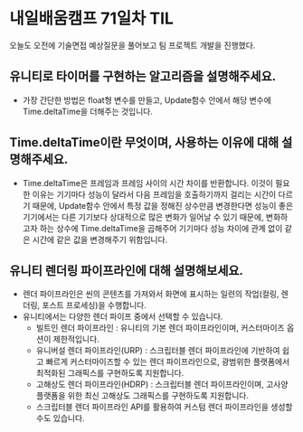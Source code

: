 # 내일배움캠프 71일차 TIL    
오늘도 오전에 기술면접 예상질문을 풀어보고 팀 프로젝트 개발을 진행했다.    

## 유니티로 타이머를 구현하는 알고리즘을 설명해주세요.  
- 가장 간단한 방법은 float형 변수를 만들고, Update함수 안에서 해당 변수에 Time.deltaTime을 더해주는 것입니다.

## Time.deltaTime이란 무엇이며, 사용하는 이유에 대해 설명해주세요.  
- Time.deltaTime은 프레임과 프레임 사이의 시간 차이를 반환합니다. 이것이 필요한 이유는 기기마다 성능이 달라서 다음 프레임을 호출하기까지 걸리는 시간이 다르기 때문에, Update함수 안에서 특정 값을 정해진 상수만큼 변경한다면 성능이 좋은 기기에서는 다른 기기보다 상대적으로 많은 변화가 일어날 수 있기 때문에, 변화하고자 하는 상수에 Time.deltaTime을 곱해주어 기기마다 성능 차이에 관계 없이 같은 시간에 같은 값을 변경해주기 위함입니다.

##  유니티 렌더링 파이프라인에 대해 설명해보세요.   
- 렌더 파이프라인은 씬의 콘텐츠를 가져와서 화면에 표시하는 일련의 작업(컬링, 렌더링, 포스트 프로세싱)을 수행합니다.   
- 유니티에서는 다양한 렌더 파이프 중에서 선택할 수 있습니다.
  - 빌트인 렌더 파이프라인 : 유니티의 기본 렌더 파이프라인이며, 커스터마이즈 옵션이 제한적입니다.  
  - 유니버설 렌더 파이프라인(URP) : 스크립터블 렌더 파이프라인에 기반하여 쉽고 빠르게 커스터마이즈할 수 있는 렌더 파이프라인으로, 광범위한 플랫폼에서 최적화된 그래픽스를 구현하도록 지원합니다.  
  - 고해상도 렌더 파이프라인(HDRP) : 스크립터블 렌더 파이프라인이며, 고사양 플랫폼을 위한 최신 고해상도 그래픽스를 구현하도록 지원합니다.
  - 스크립터블 렌더 파이프라인 API를 활용하여 커스텀 렌더 파이프라인을 생성할 수도 있습니다.  
